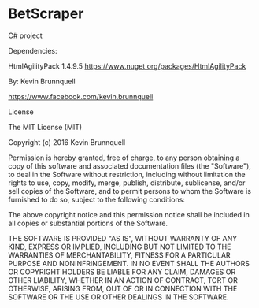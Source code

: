 # BetScraper

C# project

Dependencies:

HtmlAgilityPack 1.4.9.5
https://www.nuget.org/packages/HtmlAgilityPack

By: Kevin Brunnquell

https://www.facebook.com/kevin.brunnquell

License

The MIT License (MIT)

Copyright (c) 2016 Kevin Brunnquell

Permission is hereby granted, free of charge, to any person obtaining a copy of this software and associated documentation files (the "Software"), to deal in the Software without restriction, including without limitation the rights to use, copy, modify, merge, publish, distribute, sublicense, and/or sell copies of the Software, and to permit persons to whom the Software is furnished to do so, subject to the following conditions:

The above copyright notice and this permission notice shall be included in all copies or substantial portions of the Software.

THE SOFTWARE IS PROVIDED "AS IS", WITHOUT WARRANTY OF ANY KIND, EXPRESS OR IMPLIED, INCLUDING BUT NOT LIMITED TO THE WARRANTIES OF MERCHANTABILITY, FITNESS FOR A PARTICULAR PURPOSE AND NONINFRINGEMENT. IN NO EVENT SHALL THE AUTHORS OR COPYRIGHT HOLDERS BE LIABLE FOR ANY CLAIM, DAMAGES OR OTHER LIABILITY, WHETHER IN AN ACTION OF CONTRACT, TORT OR OTHERWISE, ARISING FROM, OUT OF OR IN CONNECTION WITH THE SOFTWARE OR THE USE OR OTHER DEALINGS IN THE SOFTWARE.
